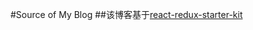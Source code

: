 #Source of My Blog
##该博客基于[react-redux-starter-kit](https://github.com/davezuko/react-redux-starter-kit)


